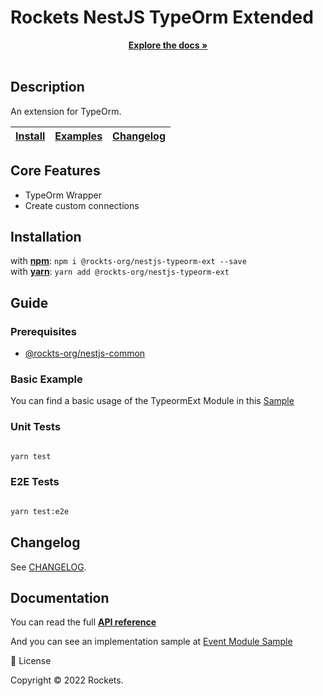 # Rockets NestJS TypeOrm Extended

<p align="center">
    <a href="https://github.com"><strong>Explore the docs »</strong></a>
    <br />
    <br />
  </p>
</div>

## Description

An extension for TypeOrm.

<table>
  <thead>
    <tr>
      <th><a href="#installation">Install</a></th>
      <th><a href="#guide">Examples</a></th>
      <th><a href="#changelog">Changelog</a></th>
    </tr>
  </thead>
</table>

## Core Features

- TypeOrm Wrapper
- Create custom connections

## Installation

with [**npm**](https://www.npmjs.com/package): `npm i @rockts-org/nestjs-typeorm-ext --save`  
with [**yarn**](https://yarn.pm): `yarn add @rockts-org/nestjs-typeorm-ext`

## Guide

### Prerequisites

- [@rockts-org/nestjs-common](https://www.npmjs.com/package)

### Basic Example

You can find a basic usage of the TypeormExt Module in this [Sample](https://github.com)

### Unit Tests

```bash

yarn test

```

### E2E Tests

```bash

yarn test:e2e

```

## Changelog

See [CHANGELOG](https://github.com).

## Documentation

You can read the full [**API reference**](https://github.com)

And you can see an implementation sample at [Event Module Sample](https://github.com)

📝 License

Copyright © 2022 Rockets.
